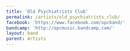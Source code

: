 ```yaml
---
title: 'Old Psychiatrists Club'
permalink: /artists/old_psychiatrists_club/
facebook: 'https://www.facebook.com/opcband/'
bandcamp: 'http://opcmusic.bandcamp.com/'
layout: band
parent: Artists
---
```

